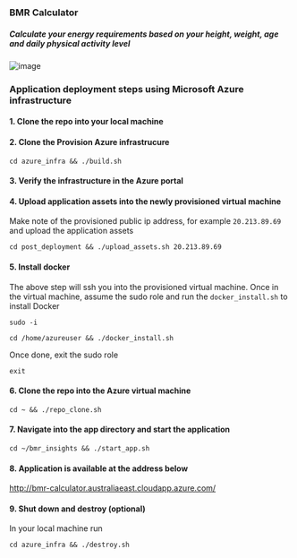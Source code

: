 ### BMR Calculator
##### Calculate your energy requirements based on your height, weight, age and daily physical activity level
![image](https://github.com/lethalwombat/bmr_insights/assets/84167672/bb351429-23db-461a-a55e-610eda6a6e1a)
### Application deployment steps using Microsoft Azure infrastructure

#### 1. Clone the repo into your local machine
#### 2. Clone the Provision Azure infrastrucure 
```
cd azure_infra && ./build.sh
```
#### 3. Verify the infrastructure in the Azure portal
#### 4. Upload application assets into the newly provisioned virtual machine
Make note of the provisioned public ip address, for example `20.213.89.69` and upload the application assets
```
cd post_deployment && ./upload_assets.sh 20.213.89.69
```
#### 5. Install docker
The above step will ssh you into the provisioned virtual machine. Once in the virtual machine, assume the sudo role and run the `docker_install.sh` to install Docker
```
sudo -i
```
```
cd /home/azureuser && ./docker_install.sh
```
Once done, exit the sudo role
```
exit
```
#### 6. Clone the repo into the Azure virtual machine 
```
cd ~ && ./repo_clone.sh
```
#### 7. Navigate into the app directory and start the application
```
cd ~/bmr_insights && ./start_app.sh
```
#### 8. Application is available at the address below
http://bmr-calculator.australiaeast.cloudapp.azure.com/
#### 9. Shut down and destroy (optional)
In your local machine run
```
cd azure_infra && ./destroy.sh
```
